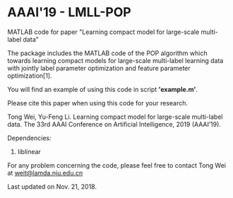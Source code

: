 # AAAI'19 - LMLL-POP
MATLAB code for paper "Learning compact model for large-scale multi-label data"


The package includes the MATLAB code of the POP algorithm which towards learning compact models for large-scale multi-label learning data with jointly label parameter   optimization and feature parameter optimization[1].

You will find an example of using this code in script **'example.m'**.

Please cite this paper when using this code for your research.

Tong Wei, Yu-Feng Li. Learning compact model for large-scale multi-label data. The 33rd AAAI Conference on Artificial Intelligence, 2019 (AAAI’19).

Dependencies:
1. liblinear

For any problem concerning the code, please feel free to contact Tong Wei at weit@lamda.nju.edu.cn

Last updated on Nov. 21, 2018.
